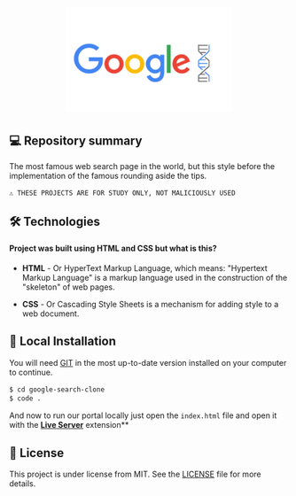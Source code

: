 
<h1 align="center">
    <img src="./assets/images/logo-repo-google.png" alt="Google Search Page Clone by Jhony Walker" width="300px" />
</h1>

## 💻 Repository summary

The most famous web search page in the world, but this style before the implementation of the famous rounding aside the tips.

```text
⚠ THESE PROJECTS ARE FOR STUDY ONLY, NOT MALICIOUSLY USED
```

## 🛠 Technologies

#### Project was built using **HTML** and **CSS** but what is this?

- **HTML** - Or HyperText Markup Language, which means: "Hypertext Markup Language" is a markup language used in the construction of the "skeleton" of web pages.

- **CSS** - Or Cascading Style Sheets is a mechanism for adding style to a web document.

## 🔨 Local Installation

You will need [GIT](https://git-scm.com/) in the most up-to-date version installed on your computer to continue.

```bash
$ cd google-search-clone
$ code .
```

And now to run our portal locally just open the `index.html` file and open it with the **[Live Server](https://marketplace.visualstudio.com/items?itemName=ritwickdey.LiveServer)** extension**

## 📖 License

This project is under license from MIT. See the [LICENSE](LICENSE.md) file for more details.
